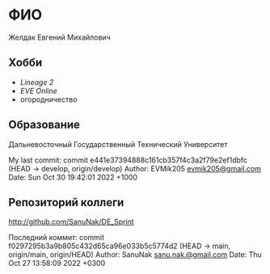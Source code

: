 # ФИО
Желдак Евгений Михайлович
## Хобби
 - *Lineage 2*
 - *EVE Online*
 - огородничество
## Образование
Дальневосточный Государственный Технический Университет

My last commit:
commit e441e37394888c161cb357f4c3a2f79e2ef1dbfc (HEAD -> develop, origin/develop)
Author: EVMik205 <evmik205@gmail.com>
Date:   Sun Oct 30 19:42:01 2022 +1000

## Репозиторий коллеги
http://github.com/SanuNak/DE_Sprint

Последний коммит:
commit f0297295b3a9b805c432d65ca96e033b5c5774d2 (HEAD -> main, origin/main, origin/HEAD)
Author: SanuNak <sanu.nak.@gmail.com>
Date:   Thu Oct 27 13:58:09 2022 +0300
